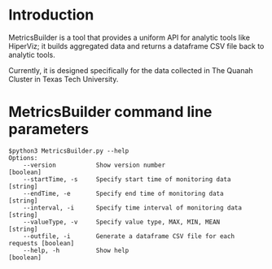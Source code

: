 # Introduction
MetricsBuilder is a tool that provides a uniform API for analytic tools like HiperViz; it builds aggregated data and returns a dataframe CSV file back to analytic tools. 

Currently, it is designed specifically for the data collected in The Quanah Cluster in Texas Tech University.
# MetricsBuilder command line parameters
```
$python3 MetricsBuilder.py --help
Options:
    --version           Show version number                             [boolean]
    --startTime, -s     Specify start time of monitoring data           [string]
    --endTime, -e       Specify end time of monitoring data             [string]
    --interval, -i      Specify time interval of monitoring data        [string]
    --valueType, -v     Specify value type, MAX, MIN, MEAN              [string]
    --outfile, -i       Generate a dataframe CSV file for each requests [boolean]
    --help, -h          Show help                                       [boolean]
```